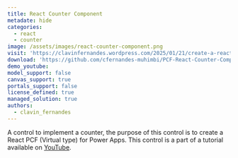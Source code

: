 ```yaml
---
title: React Counter Component
metadate: hide
categories:
  - react
  - counter
image: /assets/images/react-counter-component.png
visit: 'https://clavinfernandes.wordpress.com/2025/01/21/create-a-react-virtual-code-component-with-power-apps-component-framework-pcf/'
download: 'https://github.com/cfernandes-muhimbi/PCF-React-Counter-Component'
demo_youtube: 
model_support: false
canvas_support: true
portals_support: false
license_defined: true
managed_solution: true
authors:
  - clavin_fernandes
---
```

A control to implement a counter, the purpose of this control is to create a React PCF (Virtual type) for Power Apps. This control is a part of a tutorial available on <a target="_blank" href="https://www.youtube.com/watch?v=yYlEn2h6sdw
">YouTube</a>.

